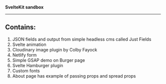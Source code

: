 
**SvelteKit sandbox**

---

## Contains:

1. JSON fields and output from simple headless cms called Just Fields
2. Svelte animation
3. Cloudinary image plugin by Colby Fayock
4. Netlify form
5. Simple GSAP demo on Burger page
6. Svelte Hamburger plugin
7. Custom fonts 
8. About page has example of passing props and spread props



